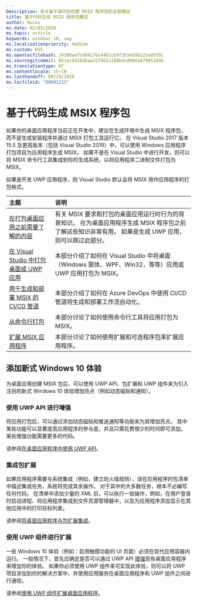 ```yaml
---
Description: 有关基于源代码创建 MSIX 程序包的主题概述
title: 基于代码生成 MSIX 程序包概述
author: Huios
ms.date: 02/03/2020
ms.topic: article
keywords: windows 10, uwp
ms.localizationpriority: medium
ms.custom: RS5
ms.openlocfilehash: 34308aefcd0417bc4461c69f3b3459b125a8bf8c
ms.sourcegitcommit: 6b1ec6420dbaa327b65c208b4cd00da87985104b
ms.translationtype: HT
ms.contentlocale: zh-CN
ms.lasthandoff: 08/29/2020
ms.locfileid: "89091215"
---
```

# <a name="building-an-msix-package-from-your-code"></a>基于代码生成 MSIX 程序包 

如果你的桌面应用程序当前正在开发中，建议在生成环境中生成 MSIX 程序包，而不是生成安装程序并通过 MSIX 打包工具运行它。 在 Visual Studio 2017 版本 15.5 及更高版本（包括 Visual Studio 2019）中，可以使用 Windows 应用程序打包项目为应用程序生成 MSIX。 如果不是在 Visual Studio 中进行开发，则可以将 MSIX 命令行工具集成到你的生成系统，以将应用程序二进制文件打包为 MSIX。

如果是开发 UWP 应用程序，则 Visual Studio 默认会将 MSIX 用作应用程序的打包格式。

|主题| 说明 |
|:---|:---|
|[在打包桌面应用之前需要了解的内容](before-packaging-overview.md)| 有关 MSIX 要求和打包的桌面应用运行时行为的背景知识。 在为桌面应用程序生成 MSIX 程序包之前了解这些知识非常有用。 如果是生成 UWP 应用，则可以跳过此部分。 | 
|[在 Visual Studio 中打包桌面或 UWP 应用](vs-package-overview.md)| 本部分介绍了如何在 Visual Studio 中将桌面（Windows 窗体、WPF、Win32，等等）应用或 UWP 应用打包为 MSIX。|
|[用于生成和部署 MSIX 的 CI/CD 管道](azure-dev-ops.md)| 本部分介绍了如何在 Azure DevOps 中使用 CI/CD 管道将生成和部署工作流自动化。|
|[从命令行打包](../package/manual-packaging-root.md)| 本部分讨论了如何使用命令行工具将应用打包为 MSIX。|
|[扩展 MSIX 应用程序](extend-overview.md)| 本部分讨论了如何使用扩展和可选程序包来扩展应用程序。|

## <a name="add-modern-windows-10-experiences"></a>添加新式 Windows 10 体验

为桌面应用创建 MSIX 包后，可以使用 UWP API、包扩展和 UWP 组件来为引入注目的新式 Windows 10 体验增加亮点（例如动态磁贴和通知）。

### <a name="enhance-with-uwp-apis"></a>使用 UWP API 进行增强

将应用打包后，可以通过添加动态磁贴和推送通知等功能来为其增加亮点。 其中某些功能可以显著提高应用程序的参与度，并且只需花费很少的时间即可添加。 某些增强功能需要更多的代码。

请参阅[在桌面应用程序中使用 UWP API](/windows/apps/desktop/modernize/desktop-to-uwp-enhance)。

### <a name="integrate-with-package-extensions"></a>集成包扩展

如果应用程序需要与系统集成（例如，建立防火墙规则），请在应用程序的包清单中描述集成任务，系统将完成其余操作。 对于其中的大多数任务，根本不必编写任何代码。 在清单中添加少量的 XML 后，可以执行一些操作，例如，在用户登录时启动进程、将应用程序集成到文件资源管理器中，以及为应用程序添加显示在其他应用中的打印目标列表。

请参阅[将桌面应用程序与包扩展集成](/windows/apps/desktop/modernize/desktop-to-uwp-extensions)。

### <a name="extend-with-uwp-components"></a>使用 UWP 组件进行扩展

一些 Windows 10 体验（例如：启用触摸功能的 UI 页面）必须在现代应用容器内运行。 一般情况下，首先应确定是否可以通过 UWP API [增强](/windows/apps/desktop/modernize/desktop-to-uwp-enhance)现有桌面应用程序来增加你的体验。 如果你必须使用 UWP 组件来可实现此体验，则可以将 UWP 项目添加到你的解决方案中，并使用应用服务在桌面应用程序和 UWP 组件之间进行通信。

请参阅[使用 UWP 组件扩展桌面应用程序](/windows/apps/desktop/modernize/desktop-to-uwp-extend)。